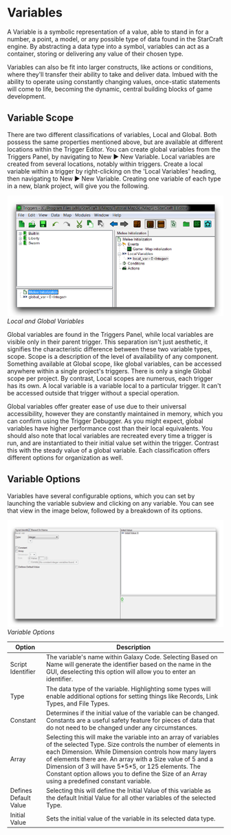 # Variables

A Variable is a symbolic representation of a value, able to stand in for a number, a point, a model, or any possible type of data found in the StarCraft engine. By abstracting a data type into a symbol, variables can act as a container, storing or delivering any value of their chosen type.

Variables can also be fit into larger constructs, like actions or conditions, where they'll transfer their ability to take and deliver data. Imbued with the ability to operate using constantly changing values, once-static statements will come to life, becoming the dynamic, central building blocks of game development.

## Variable Scope

There are two different classifications of variables, Local and Global. Both possess the same properties mentioned above, but are available at different locations within the Trigger Editor. You can create global variables from the Triggers Panel, by navigating to New ▶︎ New Variable. Local variables are created from several locations, notably within triggers. Create a local variable within a trigger by right-clicking on the 'Local Variables' heading, then navigating to New ▶︎ New Variable. Creating one variable of each type in a new, blank project, will give you the following.

[![Local and Global Variables](./resources/037_Variables1.png)](./resources/037_Variables1.png)
*Local and Global Variables*

Global variables are found in the Triggers Panel, while local variables are visible only in their parent trigger. This separation isn't just aesthetic, it signifies the characteristic difference between these two variable types, scope. Scope is a description of the level of availability of any component. Something available at Global scope, like global variables, can be accessed anywhere within a single project's triggers. There is only a single Global scope per project. By contrast, Local scopes are numerous, each trigger has its own. A local variable is a variable local to a particular trigger. It can't be accessed outside that trigger without a special operation.

Global variables offer greater ease of use due to their universal accessibility, however they are constantly maintained in memory, which you can confirm using the Trigger Debugger. As you might expect, global variables have higher performance cost than their local equivalents. You should also note that local variables are recreated every time a trigger is run, and are instantiated to their initial value set within the trigger. Contrast this with the steady value of a global variable. Each classification offers different options for organization as well.

## Variable Options

Variables have several configurable options, which you can set by launching the variable subview and clicking on any variable. You can see that view in the image below, followed by a breakdown of its options.

[![Variable Options](./resources/037_Variables2.png)](./resources/037_Variables2.png)
*Variable Options*

| Option                | Description                                                                                                                                                                                                                                                                                                                                                                                                 |
| --------------------- | ----------------------------------------------------------------------------------------------------------------------------------------------------------------------------------------------------------------------------------------------------------------------------------------------------------------------------------------------------------------------------------------------------------- |
| Script Identifier     | The variable's name within Galaxy Code. Selecting Based on Name will generate the identifier based on the name in the GUI, deselecting this option will allow you to enter an identifier.                                                                                                                                                                                                                   |
| Type                  | The data type of the variable. Highlighting some types will enable additional options for setting things like Records, Link Types, and File Types.                                                                                                                                                                                                                                                          |
| Constant              | Determines if the initial value of the variable can be changed. Constants are a useful safety feature for pieces of data that do not need to be changed under any circumstances.                                                                                                                                                                                                                            |
| Array                 | Selecting this will make the variable into an array of variables of the selected Type. Size controls the number of elements in each Dimension. While Dimension controls how many layers of elements there are. An array with a Size value of 5 and a Dimension of 3 will have 5\*5\*5, or 125 elements. The Constant option allows you to define the Size of an Array using a predefined constant variable. |
| Defines Default Value | Selecting this will define the Initial Value of this variable as the default Initial Value for all other variables of the selected Type.                                                                                                                                                                                                                                                                    |
| Initial Value         | Sets the initial value of the variable in its selected data type.                                                                                                                                                                                                                                                                                                                                           |
